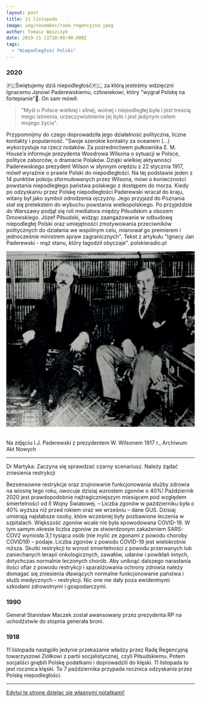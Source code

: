 ```yaml
---
layout: post
title: 11 listopada
image: img/november/rada_regencyjna.jpeg
author: Tomasz Waszczyk
date: 2019-11-11T10:00:00.000Z
tags:
  - "Niepodległość Polski"
---
```


### 2020

🇵🇱Świętujemy dziś niepodległość🇵🇱, za którą jesteśmy wdzięczni Ignacemu Janowi Paderewskiemu, człowiekowi, który "wygrał Polskę na fortepianie"🎼. On sam mówił:

> "Myśl o Polsce wielkiej i silnej, wolnej i niepodległej była i jest treścią mego istnienia, urzeczywistnienie jej było i jest jedynym celem mojego życia".

Przypomnijmy do czego doprowadziła jego działalność polityczna, liczne kontakty i popularność.
"Swoje szerokie kontakty za oceanem (...) wykorzystuje na rzecz rodaków. Za pośrednictwem pułkownika E. M. House’a informuje prezydenta Woodrowa Wilsona o sytuacji w Polsce, polityce zaborców, o dramacie Polaków. Dzięki wielkiej aktywności Paderewskiego prezydent Wilson w słynnym orędziu z 22 stycznia 1917, mówił wyraźnie o prawie Polski do niepodległości. Na tej podstawie jeden z 14 punktów pokoju sformułowanych przez Wilsona, mówi o konieczności powstania niepodległego państwa polskiego z dostępem do morza.
Kiedy po odzyskaniu przez Polskę niepodległości Paderewski wracał do kraju, witany był jako symbol odrodzenia ojczyzny. Jego przyjazd do Poznania stał się pretekstem do wybuchu powstania wielkopolskiego.
Po przyjeździe do Warszawy podjął się roli mediatora między Piłsudskim a obozem Dmowskiego. Józef Piłsudski, widząc zaangażowanie w odbudowę niepodległej Polski oraz umiejętności zmotywowania przeciwników politycznych do działania we wspólnym celu, mianował go premierem i jednocześnie ministrem spraw zagranicznych".
Tekst z artykułu "Ignacy Jan Paderewski - mąż stanu, który łagodził obyczaje". polskieradio.pl

<img src="./img/november/paderewski.jpg"><br><br>

Na zdjęciu I.J. Paderewski z prezydentem W. Wilsonem 1917 r., Archiwum Akt Nowych

<!-- W ramach cyklu Paderewski - jazz - inspiracje zapraszamy na koncert -->
<!-- Herdzin meets Ignacy Jazz Paderewski -->
<!-- W programie: -->
<!-- IGNACY JAN PADEREWSKI / KRZYSZTOF HERDZIN -->
<!-- - Menuet G-dur op. 14 nr 1 -->
<!-- - Legenda As-dur op. 16 nr 1 -->
<!-- - Nokturn B-dur op. 16 nr 4 -->
<!-- - Temat z Fantazji Polskiej gis-moll op. 19 -->
<!-- - Temat z III części (Finale. Allegro molto vivace) Koncertu fortepianowego a-moll op. 17 -->

---

Dr Martyka: Zaczyna się sprawdzać czarny scenariusz. Należy żądać zniesienia restrykcji

Bezsensowne restrykcje oraz zrujnowanie funkcjonowania służby zdrowia na wiosnę tego roku, owocuje dzisiaj wzrostem zgonów o 40%!
Październik 2020 jest prawdopodobnie najtragiczniejszym miesiącem pod względem śmiertelności od II Wojny Światowej. – Liczba zgonów w październiku była o 40% wyższa niż przed rokiem oraz we wrześniu – dane GUS.
Dzisiaj umierają najsłabsze osoby, które wcześniej były pozbawione leczenia w szpitalach.
Większość zgonów wcale nie była spowodowana COVID-19. W tym samym okresie liczba zgonów ze stwierdzonym zakażeniem SARS-COV2 wyniosła 3,1 tysiąca osób (nie mylić ze zgonami z powodu choroby COVID19) – podaje. Liczba zgonów z powodu COVID-19 jest wielokrotnie niższa.
Skutki restrykcji to wzrost śmiertelności z powodu przerwanych lub zaniechanych terapii onkologicznych, zawałów, udarów i powikłań innych, dotychczas normalnie leczonych chorób.
Aby uniknąć dalszego narastania ilości ofiar z powodu restrykcji i sparaliżowania ochrony zdrowia należy domagać się zniesienia dławiących normalne funkcjonowanie państwa i służb medycznych – restrykcji.
Nic one nie dały poza ewidentnymi szkodami zdrowotnymi i gospodarczymi.

### 1990

Generał Stanisław Maczek został awansowany przez prezydenta RP na uchodźstwie do stopnia generała broni.

### 1918

11 listopada nastąpiło jedynie przekazanie władzy przez Radę Regencyjną towarzyszowi Ziółkowi z partii socjalistycznej, czyli Piłsudskiemu. Potem socjaliści gnębili Polskę podatkami i doprowadzili do klęski. 11 listopada to jest rocznica klęski. To 7 października przypada rocznica odzyskania przez Polskę niepodległości.

---

<a href="https://github.com/TomaszWaszczyk/historia.waszczyk.com/edit/master/src/content/november-11.md" target="_blank">Edytuj tę stronę dzieląc się własnymi notatkami!</a>

